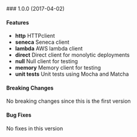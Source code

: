 <a name="1.0.0"></a> ### 1.0.0 (2017-04-02)

#### Features
* **http** HTTPclient
* **seneca** Seneca client
* **lambda** AWS lambda client
* **direct** Direct client for monolytic deployments
* **null** Null client for testing
* **memory** Memory client for testing
* **unit tests** Unit tests using Mocha and Matcha

#### Breaking Changes
No breaking changes since this is the first version

#### Bug Fixes
No fixes in this version

